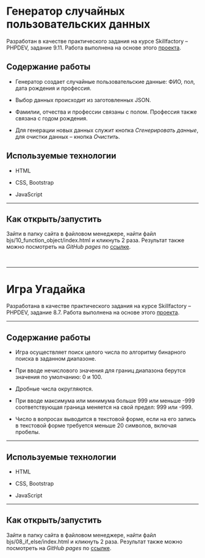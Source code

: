 # Генератор случайных пользовательских данных

Разработан в качестве практического задания на курсе Skillfactory &ndash; PHPDEV, задание 9.11.
Работа выполнена на основе этого [проекта](https://github.com/SkillfactoryCoding/php).

## Содержание работы

* Генератор создает случайные пользовательские данные: ФИО, пол, дата рождения и профессия.

* Выбор данных происходит из заготовленных JSON.

* Фамилии, отчества и профессии связаны с полом. Профессия также связана с годом рождения.

* Для генерации новых данных служит кнопка *Сгенерировать данные*, для очистки данных &ndash; кнопка *Очистить*.


## Используемые технологии

* HTML

* CSS, Bootstrap

* JavaScript

---
## Как открыть/запустить

Зайти в папку сайта в файловом менеджере, найти файл bjs/10_function_object/index.html и кликнуть 2 раза. Результат также можно посмотреть на *GitHub pages* по [ссылке](https://tatvsam.github.io/task_8.7/bjs/10_function_object/index.html).


<br>

---

# Игра Угадайка


Разработана в качестве практического задания на курсе Skillfactory &ndash; PHPDEV, задание 8.7.
Работа выполнена на основе этого [проекта](https://github.com/SkillfactoryCoding/php).

---

## Содержание работы

* Игра осуществляет поиск целого числа по алгоритму бинарного поиска в заданном диапазоне.

* При вводе нечислового значения для границ диапазона берутся значения по умолчанию: 0 и 100.

* Дробные числа округляются.

* При вводе максимума или минимума больше 999 или меньше -999 соответствующая граница меняется на свой предел: 999 или -999.

* Число в вопросах выводится в текстовой форме, если на его запись в текстовой форме требуется меньше 20 символов, включая пробелы.


---

## Используемые технологии

* HTML

* CSS, Bootstrap

* JavaScript

---
## Как открыть/запустить

Зайти в папку сайта в файловом менеджере, найти файл bjs/08_if_else/index.html и кликнуть 2 раза. Результат также можно посмотреть на *GitHub pages* по [ссылке](https://tatvsam.github.io/task_8.7/bjs/08_if_else/index.html).